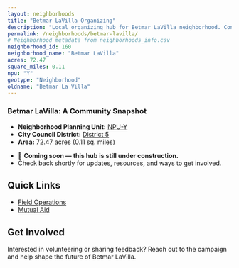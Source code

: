 ```yaml
---
layout: neighborhoods
title: "Betmar LaVilla Organizing"
description: "Local organizing hub for Betmar LaVilla neighborhood. Connect with field operations, mutual aid, and community organizing efforts."
permalink: /neighborhoods/betmar-lavilla/
# Neighborhood metadata from neighborhoods_info.csv
neighborhood_id: 160
neighborhood_name: "Betmar LaVilla"
acres: 72.47
square_miles: 0.11
npu: "Y"
geotype: "Neighborhood"
oldname: "Betmar La Villa"
---
```


### **Betmar LaVilla: A Community Snapshot**

  * **Neighborhood Planning Unit:** [NPU-Y](https://www.atlantaga.gov/government/departments/city-planning/neighborhood-planning-units/neighborhood-and-npu-contacts)
  * **City Council District:** [District 5](https://citycouncil.atlantaga.gov/council-members/antonio-lewis)
  * **Area:** 72.47 acres (0.11 sq. miles)

- 🚧 **Coming soon — this hub is still under construction.**
- Check back shortly for updates, resources, and ways to get involved.

## Quick Links

- [Field Operations](./field-ops/)
- [Mutual Aid](./mutual-aid/)

## Get Involved

Interested in volunteering or sharing feedback? Reach out to the campaign and help shape the future of Betmar LaVilla.
